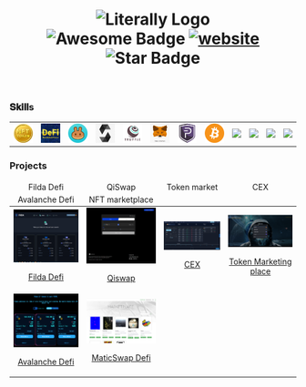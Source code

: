 <h1 align="center" > <img src="https://avatars.githubusercontent.com/u/51626000?v=4" width="100px" alt="Literally Logo" />
 <br/>
<img src="https://cdn.rawgit.com/sindresorhus/awesome/d7305f38d29fed78fa85652e3a63e154dd8e8829/media/badge.svg" alt="Awesome Badge"/>
<a href="https://findwrk.app/?utm_source=awesome-github-profile-readme"><img src="https://img.shields.io/static/v1?label=&labelColor=505050&message=findwrk&color=%230076D6&style=flat&logo=google-chrome&logoColor=%230076D6" alt="website"/></a>
<img src="https://img.shields.io/static/v1?label=%F0%9F%8C%9F&message=If%20Useful&style=style=flat&color=BC4E99" alt="Star Badge"/>

</h1> <br>

### 𝐒𝐤𝐢𝐥𝐥s
<table>
  <tr>
      <td><img src="https://github.com/kroim/profile/blob/master/icons/icon_nft.png?raw=true" width="200"></td>
      <td><img src="https://github.com/kroim/profile/blob/master/icons/icon_defi.png?raw=true" width="200"></td>
      <td><img src="https://github.com/kroim/profile/blob/master/icons/icon_pancake.png?raw=true" width="200"></td>
      <td><img src="https://github.com/kroim/profile/blob/master/icons/icon_solidity.png?raw=true" width="200"></td>
      <td><img src="https://github.com/kroim/profile/blob/master/icons/icon_truffle.png?raw=true" width="200"></td>
      <td><img src="https://github.com/kroim/profile/blob/master/icons/icon_metamask.png?raw=true" width="200"></td>
      <td><img src="https://github.com/kroim/profile/blob/master/icons/icon_pivx.png?raw=true" width="200"></td>
      <td><img src="https://github.com/kroim/profile/blob/master/icons/icon_bitcoin.png?raw=true" width="200"></td>
      <td><img src="https://cdn.iconscout.com/icon/free/png-128/javascript-1174950.png" width="200"></td>
      <td><img src="https://cdn.iconscout.com/icon/free/png-128/node-1174925.png" width="200"></td>
      <td><img src="https://cdn.iconscout.com/icon/free/png-128/react-1175109.png" width="200"></td>
      <td><img src="https://cdn.iconscout.com/icon/free/png-128/vue-282497.png" width="200"></td>
  </tr>  
</table>

### Projects
<table>
    <thead align="center">
        <tr>
            <td>Filda Defi</td>
            <td>QiSwap</td>           
            <td>Token market</td>
            <td>CEX</td>
        </tr>
        <tr>
            <td>Avalanche Defi</td>
            <td>NFT marketplace</td>           
            <td></td>
            <td></td>
        </tr>
    </thead>
        <tr>
            <td>
                <a href="https://filda.io/">
                    <img src="https://github.com/snowwhitedev/profile_stuff/blob/master/01_filda.png?raw=true" width="200">
                    <p align="center">Filda Defi</p>
                </a>
            </td>
            <td>
                <a href="https://qiswap.com">
                    <img src="https://github.com/snowwhitedev/profile_stuff/blob/master/02_qiswap.png?raw=true" width="200">
                    <p align="center">Qiswap</p>
                </a>
            </td>           
            <td>
                <a href="https://www.cointral.com/">
                    <img src="https://github.com/snowwhitedev/profile_stuff/blob/master/04_cointral.png?raw=true" width="200">
                    <p align="center">CEX</p>
                </a>
            </td>
            <td>
                <a href="https://hashtag.space">
                    <img src="https://github.com/snowwhitedev/profile_stuff/blob/master/03_hashtag.png?raw=true" width="200">
                    <p align="center">Token Marketing place</p>
                </a>
            </td>                      
        </tr>
        <tr>
            <td>
                <a href="https://staking.snowball.network/">
                    <img src="https://github.com/kroim/profile/blob/master/projects/pearl.png?raw=true" width="200">
                    <p align="center">Avalanche Defi</p>
                </a>
            </td>
            <td>
                <a href="https://leda.jup.io/">
                    <img src="https://github.com/snowwhitedev/profile_stuff/blob/master/06_leda_nft.png?raw=true" width="200">
                    <p align="center">MaticSwap Defi</p>
                </a>
            </td>
            <td></td>
            <td></td>                      
        </tr>       
</table>


